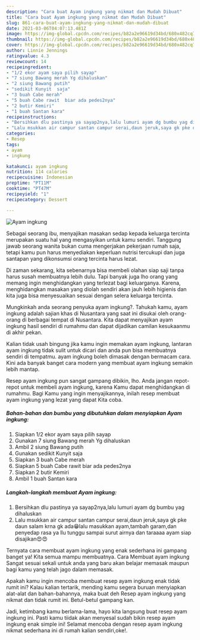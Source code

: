 ```yaml
---
description: "Cara buat Ayam ingkung yang nikmat dan Mudah Dibuat"
title: "Cara buat Ayam ingkung yang nikmat dan Mudah Dibuat"
slug: 861-cara-buat-ayam-ingkung-yang-nikmat-dan-mudah-dibuat
date: 2021-03-06T04:07:13.481Z
image: https://img-global.cpcdn.com/recipes/b82a2e96619d34bd/680x482cq70/ayam-ingkung-foto-resep-utama.jpg
thumbnail: https://img-global.cpcdn.com/recipes/b82a2e96619d34bd/680x482cq70/ayam-ingkung-foto-resep-utama.jpg
cover: https://img-global.cpcdn.com/recipes/b82a2e96619d34bd/680x482cq70/ayam-ingkung-foto-resep-utama.jpg
author: Linnie Jennings
ratingvalue: 4.3
reviewcount: 14
recipeingredient:
- "1/2 ekor ayam saya pilih sayap"
- "7 siung Bawang merah Yg dihaluskan"
- "2 siung Bawang putih"
- "sedikit Kunyit  saja"
- "3 buah Cabe merah"
- "5 buah Cabe rawit  biar ada pedes2nya"
- "2 butir Kemiri"
- "1 buah Santan kara"
recipeinstructions:
- "Bersihkan dlu pastinya ya sayap2nya,lalu lumuri ayam dg bumbu yag dihaluskan"
- "Lalu msukkan air campur santan campur serai,daun jeruk,saya gk pke daun salam krna gk ada😁lalu masukkan ayam,tambah garam,dan penyedap rasa ya llu tunggu sampai surut airnya dan taraaaa ayam siap disajikan😍😍"
categories:
- Resep
tags:
- ayam
- ingkung

katakunci: ayam ingkung 
nutrition: 114 calories
recipecuisine: Indonesian
preptime: "PT11M"
cooktime: "PT47M"
recipeyield: "1"
recipecategory: Dessert

---
```



![Ayam ingkung](https://img-global.cpcdn.com/recipes/b82a2e96619d34bd/680x482cq70/ayam-ingkung-foto-resep-utama.jpg)

Sebagai seorang ibu, menyajikan masakan sedap kepada keluarga tercinta merupakan suatu hal yang mengasyikan untuk kamu sendiri. Tanggung jawab seorang  wanita bukan cuma mengerjakan pekerjaan rumah saja, tetapi kamu pun harus menyediakan keperluan nutrisi tercukupi dan juga santapan yang dikonsumsi orang tercinta harus lezat.

Di zaman  sekarang, kita sebenarnya bisa membeli olahan siap saji tanpa harus susah membuatnya lebih dulu. Tapi banyak juga lho orang yang memang ingin menghidangkan yang terlezat bagi keluarganya. Karena, menghidangkan masakan yang diolah sendiri akan jauh lebih higienis dan kita juga bisa menyesuaikan sesuai dengan selera keluarga tercinta. 



Mungkinkah anda seorang penyuka ayam ingkung?. Tahukah kamu, ayam ingkung adalah sajian khas di Nusantara yang saat ini disukai oleh orang-orang di berbagai tempat di Nusantara. Kita dapat menyajikan ayam ingkung hasil sendiri di rumahmu dan dapat dijadikan camilan kesukaanmu di akhir pekan.

Kalian tidak usah bingung jika kamu ingin memakan ayam ingkung, lantaran ayam ingkung tidak sulit untuk dicari dan anda pun bisa membuatnya sendiri di tempatmu. ayam ingkung boleh dimasak dengan bermacam cara. Kini ada banyak banget cara modern yang membuat ayam ingkung semakin lebih mantap.

Resep ayam ingkung pun sangat gampang dibikin, lho. Anda jangan repot-repot untuk membeli ayam ingkung, karena Kamu dapat menghidangkan di rumahmu. Bagi Kamu yang ingin menyajikannya, inilah resep membuat ayam ingkung yang lezat yang dapat Kita coba.

<!--inarticleads1-->

##### Bahan-bahan dan bumbu yang dibutuhkan dalam menyiapkan Ayam ingkung:

1. Siapkan 1/2 ekor ayam saya pilih sayap
1. Gunakan 7 siung Bawang merah Yg dihaluskan
1. Ambil 2 siung Bawang putih
1. Gunakan sedikit Kunyit  saja
1. Siapkan 3 buah Cabe merah
1. Siapkan 5 buah Cabe rawit  biar ada pedes2nya
1. Siapkan 2 butir Kemiri
1. Ambil 1 buah Santan kara




<!--inarticleads2-->

##### Langkah-langkah membuat Ayam ingkung:

1. Bersihkan dlu pastinya ya sayap2nya,lalu lumuri ayam dg bumbu yag dihaluskan
1. Lalu msukkan air campur santan campur serai,daun jeruk,saya gk pke daun salam krna gk ada😁lalu masukkan ayam,tambah garam,dan penyedap rasa ya llu tunggu sampai surut airnya dan taraaaa ayam siap disajikan😍😍




Ternyata cara membuat ayam ingkung yang enak sederhana ini gampang banget ya! Kita semua mampu membuatnya. Cara Membuat ayam ingkung Sangat sesuai sekali untuk anda yang baru akan belajar memasak maupun bagi kamu yang telah jago dalam memasak.

Apakah kamu ingin mencoba membuat resep ayam ingkung enak tidak rumit ini? Kalau kalian tertarik, mending kamu segera buruan menyiapkan alat-alat dan bahan-bahannya, maka buat deh Resep ayam ingkung yang nikmat dan tidak rumit ini. Betul-betul gampang kan. 

Jadi, ketimbang kamu berlama-lama, hayo kita langsung buat resep ayam ingkung ini. Pasti kamu tiidak akan menyesal sudah bikin resep ayam ingkung enak simple ini! Selamat mencoba dengan resep ayam ingkung nikmat sederhana ini di rumah kalian sendiri,oke!.

